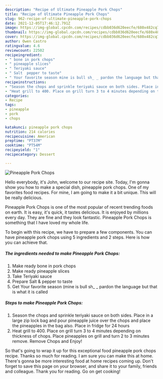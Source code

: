 ```yaml
---
description: "Recipe of Ultimate Pineapple Pork Chops"
title: "Recipe of Ultimate Pineapple Pork Chops"
slug: 962-recipe-of-ultimate-pineapple-pork-chops
date: 2021-12-05T17:46:12.791Z
image: https://img-global.cpcdn.com/recipes/cdbb036d620eecfe/680x482cq70/pineapple-pork-chops-recipe-main-photo.jpg
thumbnail: https://img-global.cpcdn.com/recipes/cdbb036d620eecfe/680x482cq70/pineapple-pork-chops-recipe-main-photo.jpg
cover: https://img-global.cpcdn.com/recipes/cdbb036d620eecfe/680x482cq70/pineapple-pork-chops-recipe-main-photo.jpg
author: Owen Castro
ratingvalue: 4.6
reviewcount: 22502
recipeingredient:
- " bone in pork chops"
- " pineapple slices"
- " Teriyaki sauce"
- " Salt  pepper to taste"
- " Your favorite season mine is bull sh_ _ pardon the language but that is what it is called"
recipeinstructions:
- "Season the chops and sprinkle teriyaki sauce on both sides. Place in a large zip lock bag and pour pineapple juice over the chops and place the pineapples in the bag also. Place in fridge for 24 hours"
- "Heat grill to 400. Place on grill turn 3 to 4 minutes depending on thickness of chops. Place pineapples on grill and turn 2 to 3 minutes remove. Remove Chops and Enjoy!"
categories:
- Recipe
tags:
- pineapple
- pork
- chops

katakunci: pineapple pork chops 
nutrition: 214 calories
recipecuisine: American
preptime: "PT37M"
cooktime: "PT54M"
recipeyield: "1"
recipecategory: Dessert

---
```



![Pineapple Pork Chops](https://img-global.cpcdn.com/recipes/cdbb036d620eecfe/680x482cq70/pineapple-pork-chops-recipe-main-photo.jpg)

Hello everybody, it's John, welcome to our recipe site. Today, I'm gonna show you how to make a special dish, pineapple pork chops. One of my favorites food recipes. For mine, I am going to make it a bit unique. This will be really delicious.



Pineapple Pork Chops is one of the most popular of recent trending foods on earth. It is easy, it's quick, it tastes delicious. It is enjoyed by millions every day. They are fine and they look fantastic. Pineapple Pork Chops is something that I have loved my whole life.


To begin with this recipe, we have to prepare a few components. You can have pineapple pork chops using 5 ingredients and 2 steps. Here is how you can achieve that.

<!--inarticleads1-->

##### The ingredients needed to make Pineapple Pork Chops:

1. Make ready  bone in pork chops
1. Make ready  pineapple slices
1. Take  Teriyaki sauce
1. Prepare  Salt &amp; pepper to taste
1. Get  Your favorite season (mine is bull sh_ _ pardon the language but that is what it is called




<!--inarticleads2-->

##### Steps to make Pineapple Pork Chops:

1. Season the chops and sprinkle teriyaki sauce on both sides. Place in a large zip lock bag and pour pineapple juice over the chops and place the pineapples in the bag also. Place in fridge for 24 hours
1. Heat grill to 400. Place on grill turn 3 to 4 minutes depending on thickness of chops. Place pineapples on grill and turn 2 to 3 minutes remove. Remove Chops and Enjoy!




So that's going to wrap it up for this exceptional food pineapple pork chops recipe. Thanks so much for reading. I am sure you can make this at home. There's gonna be more interesting food at home recipes coming up. Don't forget to save this page on your browser, and share it to your family, friends and colleague. Thank you for reading. Go on get cooking!
